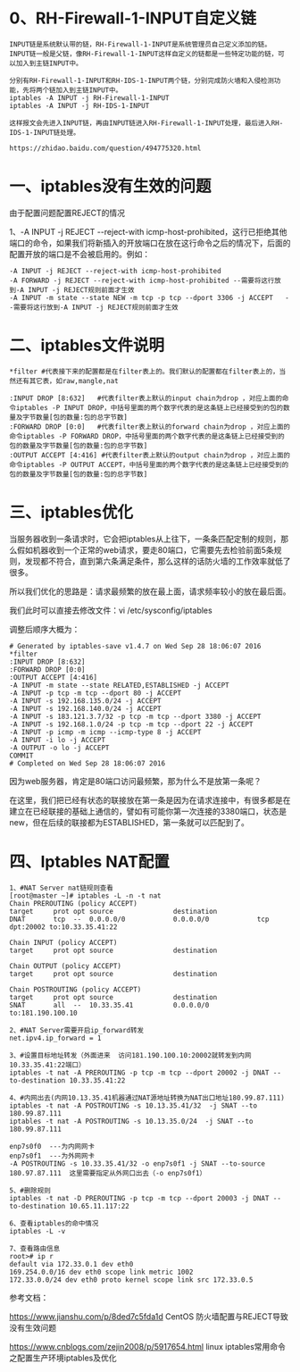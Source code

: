 # 0、RH-Firewall-1-INPUT自定义链
```
INPUT链是系统默认带的链，RH-Firewall-1-INPUT是系统管理员自己定义添加的链。INPUT链一般是父链，像RH-Firewall-1-INPUT这样自定义的链都是一些特定功能的链，可以加入到主链INPUT中。

分别有RH-Firewall-1-INPUT和RH-IDS-1-INPUT两个链，分别完成防火墙和入侵检测功能，先将两个链加入到主链INPUT中。
iptables -A INPUT -j RH-Firewall-1-INPUT
iptables -A INPUT -j RH-IDS-1-INPUT

这样报文会先进入INPUT链，再由INPUT链进入RH-Firewall-1-INPUT处理，最后进入RH-IDS-1-INPUT链处理。

https://zhidao.baidu.com/question/494775320.html
```
# 一、iptables没有生效的问题

由于配置问题配置REJECT的情况

1、-A INPUT -j REJECT --reject-with icmp-host-prohibited，这行已拒绝其他端口的命令，如果我们将新插入的开放端口在放在这行命令之后的情况下，后面的配置开放的端口是不会被启用的。例如：

```
-A INPUT -j REJECT --reject-with icmp-host-prohibited
-A FORWARD -j REJECT --reject-with icmp-host-prohibited --需要将这行放到-A INPUT -j REJECT规则前面才生效
-A INPUT -m state --state NEW -m tcp -p tcp --dport 3306 -j ACCEPT   --需要将这行放到-A INPUT -j REJECT规则前面才生效
```


# 二、iptables文件说明

```
*filter #代表接下来的配置都是在filter表上的。我们默认的配置都在filter表上的，当然还有其它表，如raw,mangle,nat

:INPUT DROP [8:632]   #代表filter表上默认的input chain为drop ，对应上面的命令iptables -P INPUT DROP，中括号里面的两个数字代表的是这条链上已经接受到的包的数量及字节数量[包的数量:包的总字节数]
:FORWARD DROP [0:0]   #代表filter表上默认的forward chain为drop ，对应上面的命令iptables -P FORWARD DROP，中括号里面的两个数字代表的是这条链上已经接受到的包的数量及字节数量[包的数量:包的总字节数]
:OUTPUT ACCEPT [4:416] #代表filter表上默认的output chain为drop ，对应上面的命令iptables -P OUTPUT ACCEPT，中括号里面的两个数字代表的是这条链上已经接受到的包的数量及字节数量[包的数量:包的总字节数]
```

# 三、iptables优化

当服务器收到一条请求时，它会把iptables从上往下，一条条匹配定制的规则，那么假如机器收到一个正常的web请求，要走80端口，它需要先去检验前面5条规则，发现都不符合，直到第六条满足条件，那么这样的话防火墙的工作效率就低了很多。

所以我们优化的思路是：请求最频繁的放在最上面，请求频率较小的放在最后面。

我们此时可以直接去修改文件：vi /etc/sysconfig/iptables

调整后顺序大概为：

```
# Generated by iptables-save v1.4.7 on Wed Sep 28 18:06:07 2016
*filter
:INPUT DROP [8:632]
:FORWARD DROP [0:0]
:OUTPUT ACCEPT [4:416]
-A INPUT -m state --state RELATED,ESTABLISHED -j ACCEPT
-A INPUT -p tcp -m tcp --dport 80 -j ACCEPT
-A INPUT -s 192.168.135.0/24 -j ACCEPT
-A INPUT -s 192.168.140.0/24 -j ACCEPT
-A INPUT -s 183.121.3.7/32 -p tcp -m tcp --dport 3380 -j ACCEPT
-A INPUT -s 192.168.1.0/24 -p tcp -m tcp --dport 22 -j ACCEPT
-A INPUT -p icmp -m icmp --icmp-type 8 -j ACCEPT
-A INPUT -i lo -j ACCEPT
-A OUTPUT -o lo -j ACCEPT
COMMIT
# Completed on Wed Sep 28 18:06:07 2016
```

因为web服务器，肯定是80端口访问最频繁，那为什么不是放第一条呢？

在这里，我们把已经有状态的联接放在第一条是因为在请求连接中，有很多都是在建立在已经联接的基础上通信的，譬如有可能你第一次连接的3380端口，状态是new，但在后续的联接都为ESTABLISHED，第一条就可以匹配到了。

# 四、Iptables NAT配置
```
1、#NAT Server nat链规则查看
[root@master ~]# iptables -L -n -t nat
Chain PREROUTING (policy ACCEPT)
target     prot opt source               destination         
DNAT       tcp  --  0.0.0.0/0            0.0.0.0/0            tcp dpt:20002 to:10.33.35.41:22

Chain INPUT (policy ACCEPT)
target     prot opt source               destination         

Chain OUTPUT (policy ACCEPT)
target     prot opt source               destination         

Chain POSTROUTING (policy ACCEPT)
target     prot opt source               destination         
SNAT       all  --  10.33.35.41          0.0.0.0/0            to:181.190.100.10

2、#NAT Server需要开启ip_forward转发
net.ipv4.ip_forward = 1

3、#设置目标地址转发（外面进来  访问181.190.100.10:20002就转发到内网10.33.35.41:22端口）
iptables -t nat -A PREROUTING -p tcp -m tcp --dport 20002 -j DNAT --to-destination 10.33.35.41:22

4、#内网出去(内网10.13.35.41机器通过NAT源地址转换为NAT出口地址180.99.87.111)
iptables -t nat -A POSTROUTING -s 10.13.35.41/32  -j SNAT --to 180.99.87.111
iptables -t nat -A POSTROUTING -s 10.13.35.0/24  -j SNAT --to 180.99.87.111

enp7s0f0  ---为内网网卡
enp7s0f1  ---为外网网卡
-A POSTROUTING -s 10.33.35.41/32 -o enp7s0f1 -j SNAT --to-source 180.97.87.111  这里需要指定从外网口出去（-o enp7s0f1）

5、#删除规则
iptables -t nat -D PREROUTING -p tcp -m tcp --dport 20003 -j DNAT --to-destination 10.65.11.117:22

6、查看iptables的命中情况
iptables -L -v        

7、查看路由信息
root># ip r
default via 172.33.0.1 dev eth0 
169.254.0.0/16 dev eth0 scope link metric 1002 
172.33.0.0/24 dev eth0 proto kernel scope link src 172.33.0.5 
```
参考文档：

https://www.jianshu.com/p/8ded7c5fda1d   CentOS 防火墙配置与REJECT导致没有生效问题


https://www.cnblogs.com/zejin2008/p/5917654.html   linux iptables常用命令之配置生产环境iptables及优化 
